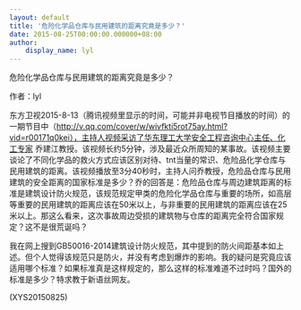 ```yaml
---
layout: default
title: '危险化学品仓库与民用建筑的距离究竟是多少？'
date: 2015-08-25T00:00:00.000000+08:00
author:
    display_name: lyl
---
```


危险化学品仓库与民用建筑的距离究竟是多少？

作者：lyl

东方卫视2015-8-13（腾讯视频里显示的时间，可能并非电视节目播放的时间）的一期节目中（http://v.qq.com/cover/w/wivfkti5rot75ay.html?vid=r00171q0kei），主持人视频采访了华东理工大学安全工程咨询中心主任、化工专家 乔建江教授。该视频长约5分钟，涉及最近众所周知的某事故。该视频主要谈论了不同化学品的救火方式应该区别对待、tnt当量的常识、危险品化学仓库与民用建筑的距离。该视频播放至3分40秒时，主持人问乔教授，危险品仓库与民用建筑的安全距离的国家标准是多少？乔的回答是：危险品仓库与周边建筑距离的标准是建筑设计防火规范，该规范规定甲类的危险化学品仓库与重要的场所，如高层等重要的民用建筑的距离应该在50米以上，与非重要的民用建筑的距离应该在25米以上。那这么看来，这次事故周边受损的建筑物与仓库的距离完全符合国家规定？这不是很荒诞吗？

我在网上搜到GB50016-2014建筑设计防火规范，其中提到的防火间距基本如上述。但个人觉得该规范只是防火，并没有考虑到爆炸的影响。我的疑问是究竟应该适用哪个标准？如果标准真是这样规定的，那么这样的标准难道不过时吗？国外的标准是多少？特求教于新语丝网友。

(XYS20150825)


